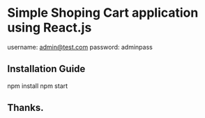 # Simple Shoping Cart application using React.js

username: admin@test.com
password: adminpass

## Installation Guide

npm install
npm start

## Thanks.
